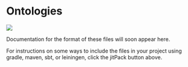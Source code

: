 # Ontologies

[![](https://jitpack.io/v/WorldModelers/Ontologies.svg)](https://jitpack.io/#WorldModelers/Ontologies)

Documentation for the format of these files will soon appear here.

For instructions on some ways to include the files in your project using gradle, maven, sbt, or leiningen, click the jitPack button above.
